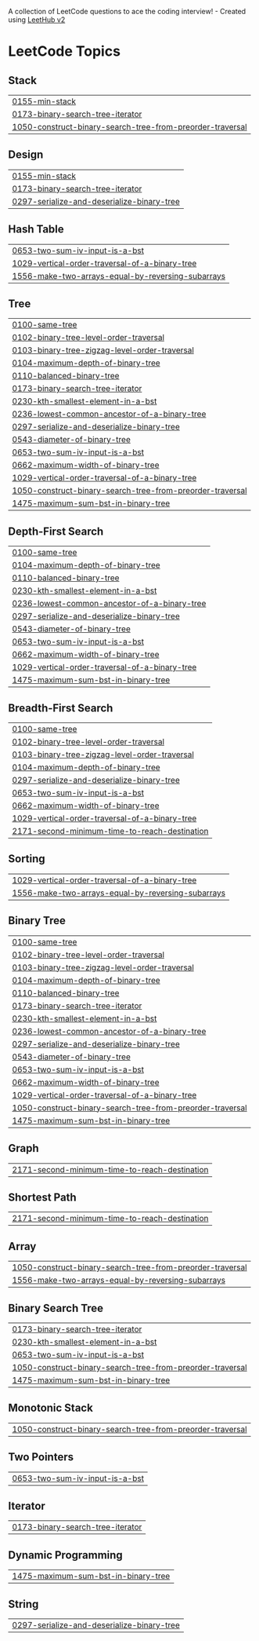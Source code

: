 A collection of LeetCode questions to ace the coding interview! - Created using [LeetHub v2](https://github.com/arunbhardwaj/LeetHub-2.0)
<!---LeetCode Topics Start-->
# LeetCode Topics
## Stack
|  |
| ------- |
| [0155-min-stack](https://github.com/VenkataRohan/Leetcode/tree/master/0155-min-stack) |
| [0173-binary-search-tree-iterator](https://github.com/VenkataRohan/Leetcode/tree/master/0173-binary-search-tree-iterator) |
| [1050-construct-binary-search-tree-from-preorder-traversal](https://github.com/VenkataRohan/Leetcode/tree/master/1050-construct-binary-search-tree-from-preorder-traversal) |
## Design
|  |
| ------- |
| [0155-min-stack](https://github.com/VenkataRohan/Leetcode/tree/master/0155-min-stack) |
| [0173-binary-search-tree-iterator](https://github.com/VenkataRohan/Leetcode/tree/master/0173-binary-search-tree-iterator) |
| [0297-serialize-and-deserialize-binary-tree](https://github.com/VenkataRohan/Leetcode/tree/master/0297-serialize-and-deserialize-binary-tree) |
## Hash Table
|  |
| ------- |
| [0653-two-sum-iv-input-is-a-bst](https://github.com/VenkataRohan/Leetcode/tree/master/0653-two-sum-iv-input-is-a-bst) |
| [1029-vertical-order-traversal-of-a-binary-tree](https://github.com/VenkataRohan/Leetcode/tree/master/1029-vertical-order-traversal-of-a-binary-tree) |
| [1556-make-two-arrays-equal-by-reversing-subarrays](https://github.com/VenkataRohan/Leetcode/tree/master/1556-make-two-arrays-equal-by-reversing-subarrays) |
## Tree
|  |
| ------- |
| [0100-same-tree](https://github.com/VenkataRohan/Leetcode/tree/master/0100-same-tree) |
| [0102-binary-tree-level-order-traversal](https://github.com/VenkataRohan/Leetcode/tree/master/0102-binary-tree-level-order-traversal) |
| [0103-binary-tree-zigzag-level-order-traversal](https://github.com/VenkataRohan/Leetcode/tree/master/0103-binary-tree-zigzag-level-order-traversal) |
| [0104-maximum-depth-of-binary-tree](https://github.com/VenkataRohan/Leetcode/tree/master/0104-maximum-depth-of-binary-tree) |
| [0110-balanced-binary-tree](https://github.com/VenkataRohan/Leetcode/tree/master/0110-balanced-binary-tree) |
| [0173-binary-search-tree-iterator](https://github.com/VenkataRohan/Leetcode/tree/master/0173-binary-search-tree-iterator) |
| [0230-kth-smallest-element-in-a-bst](https://github.com/VenkataRohan/Leetcode/tree/master/0230-kth-smallest-element-in-a-bst) |
| [0236-lowest-common-ancestor-of-a-binary-tree](https://github.com/VenkataRohan/Leetcode/tree/master/0236-lowest-common-ancestor-of-a-binary-tree) |
| [0297-serialize-and-deserialize-binary-tree](https://github.com/VenkataRohan/Leetcode/tree/master/0297-serialize-and-deserialize-binary-tree) |
| [0543-diameter-of-binary-tree](https://github.com/VenkataRohan/Leetcode/tree/master/0543-diameter-of-binary-tree) |
| [0653-two-sum-iv-input-is-a-bst](https://github.com/VenkataRohan/Leetcode/tree/master/0653-two-sum-iv-input-is-a-bst) |
| [0662-maximum-width-of-binary-tree](https://github.com/VenkataRohan/Leetcode/tree/master/0662-maximum-width-of-binary-tree) |
| [1029-vertical-order-traversal-of-a-binary-tree](https://github.com/VenkataRohan/Leetcode/tree/master/1029-vertical-order-traversal-of-a-binary-tree) |
| [1050-construct-binary-search-tree-from-preorder-traversal](https://github.com/VenkataRohan/Leetcode/tree/master/1050-construct-binary-search-tree-from-preorder-traversal) |
| [1475-maximum-sum-bst-in-binary-tree](https://github.com/VenkataRohan/Leetcode/tree/master/1475-maximum-sum-bst-in-binary-tree) |
## Depth-First Search
|  |
| ------- |
| [0100-same-tree](https://github.com/VenkataRohan/Leetcode/tree/master/0100-same-tree) |
| [0104-maximum-depth-of-binary-tree](https://github.com/VenkataRohan/Leetcode/tree/master/0104-maximum-depth-of-binary-tree) |
| [0110-balanced-binary-tree](https://github.com/VenkataRohan/Leetcode/tree/master/0110-balanced-binary-tree) |
| [0230-kth-smallest-element-in-a-bst](https://github.com/VenkataRohan/Leetcode/tree/master/0230-kth-smallest-element-in-a-bst) |
| [0236-lowest-common-ancestor-of-a-binary-tree](https://github.com/VenkataRohan/Leetcode/tree/master/0236-lowest-common-ancestor-of-a-binary-tree) |
| [0297-serialize-and-deserialize-binary-tree](https://github.com/VenkataRohan/Leetcode/tree/master/0297-serialize-and-deserialize-binary-tree) |
| [0543-diameter-of-binary-tree](https://github.com/VenkataRohan/Leetcode/tree/master/0543-diameter-of-binary-tree) |
| [0653-two-sum-iv-input-is-a-bst](https://github.com/VenkataRohan/Leetcode/tree/master/0653-two-sum-iv-input-is-a-bst) |
| [0662-maximum-width-of-binary-tree](https://github.com/VenkataRohan/Leetcode/tree/master/0662-maximum-width-of-binary-tree) |
| [1029-vertical-order-traversal-of-a-binary-tree](https://github.com/VenkataRohan/Leetcode/tree/master/1029-vertical-order-traversal-of-a-binary-tree) |
| [1475-maximum-sum-bst-in-binary-tree](https://github.com/VenkataRohan/Leetcode/tree/master/1475-maximum-sum-bst-in-binary-tree) |
## Breadth-First Search
|  |
| ------- |
| [0100-same-tree](https://github.com/VenkataRohan/Leetcode/tree/master/0100-same-tree) |
| [0102-binary-tree-level-order-traversal](https://github.com/VenkataRohan/Leetcode/tree/master/0102-binary-tree-level-order-traversal) |
| [0103-binary-tree-zigzag-level-order-traversal](https://github.com/VenkataRohan/Leetcode/tree/master/0103-binary-tree-zigzag-level-order-traversal) |
| [0104-maximum-depth-of-binary-tree](https://github.com/VenkataRohan/Leetcode/tree/master/0104-maximum-depth-of-binary-tree) |
| [0297-serialize-and-deserialize-binary-tree](https://github.com/VenkataRohan/Leetcode/tree/master/0297-serialize-and-deserialize-binary-tree) |
| [0653-two-sum-iv-input-is-a-bst](https://github.com/VenkataRohan/Leetcode/tree/master/0653-two-sum-iv-input-is-a-bst) |
| [0662-maximum-width-of-binary-tree](https://github.com/VenkataRohan/Leetcode/tree/master/0662-maximum-width-of-binary-tree) |
| [1029-vertical-order-traversal-of-a-binary-tree](https://github.com/VenkataRohan/Leetcode/tree/master/1029-vertical-order-traversal-of-a-binary-tree) |
| [2171-second-minimum-time-to-reach-destination](https://github.com/VenkataRohan/Leetcode/tree/master/2171-second-minimum-time-to-reach-destination) |
## Sorting
|  |
| ------- |
| [1029-vertical-order-traversal-of-a-binary-tree](https://github.com/VenkataRohan/Leetcode/tree/master/1029-vertical-order-traversal-of-a-binary-tree) |
| [1556-make-two-arrays-equal-by-reversing-subarrays](https://github.com/VenkataRohan/Leetcode/tree/master/1556-make-two-arrays-equal-by-reversing-subarrays) |
## Binary Tree
|  |
| ------- |
| [0100-same-tree](https://github.com/VenkataRohan/Leetcode/tree/master/0100-same-tree) |
| [0102-binary-tree-level-order-traversal](https://github.com/VenkataRohan/Leetcode/tree/master/0102-binary-tree-level-order-traversal) |
| [0103-binary-tree-zigzag-level-order-traversal](https://github.com/VenkataRohan/Leetcode/tree/master/0103-binary-tree-zigzag-level-order-traversal) |
| [0104-maximum-depth-of-binary-tree](https://github.com/VenkataRohan/Leetcode/tree/master/0104-maximum-depth-of-binary-tree) |
| [0110-balanced-binary-tree](https://github.com/VenkataRohan/Leetcode/tree/master/0110-balanced-binary-tree) |
| [0173-binary-search-tree-iterator](https://github.com/VenkataRohan/Leetcode/tree/master/0173-binary-search-tree-iterator) |
| [0230-kth-smallest-element-in-a-bst](https://github.com/VenkataRohan/Leetcode/tree/master/0230-kth-smallest-element-in-a-bst) |
| [0236-lowest-common-ancestor-of-a-binary-tree](https://github.com/VenkataRohan/Leetcode/tree/master/0236-lowest-common-ancestor-of-a-binary-tree) |
| [0297-serialize-and-deserialize-binary-tree](https://github.com/VenkataRohan/Leetcode/tree/master/0297-serialize-and-deserialize-binary-tree) |
| [0543-diameter-of-binary-tree](https://github.com/VenkataRohan/Leetcode/tree/master/0543-diameter-of-binary-tree) |
| [0653-two-sum-iv-input-is-a-bst](https://github.com/VenkataRohan/Leetcode/tree/master/0653-two-sum-iv-input-is-a-bst) |
| [0662-maximum-width-of-binary-tree](https://github.com/VenkataRohan/Leetcode/tree/master/0662-maximum-width-of-binary-tree) |
| [1029-vertical-order-traversal-of-a-binary-tree](https://github.com/VenkataRohan/Leetcode/tree/master/1029-vertical-order-traversal-of-a-binary-tree) |
| [1050-construct-binary-search-tree-from-preorder-traversal](https://github.com/VenkataRohan/Leetcode/tree/master/1050-construct-binary-search-tree-from-preorder-traversal) |
| [1475-maximum-sum-bst-in-binary-tree](https://github.com/VenkataRohan/Leetcode/tree/master/1475-maximum-sum-bst-in-binary-tree) |
## Graph
|  |
| ------- |
| [2171-second-minimum-time-to-reach-destination](https://github.com/VenkataRohan/Leetcode/tree/master/2171-second-minimum-time-to-reach-destination) |
## Shortest Path
|  |
| ------- |
| [2171-second-minimum-time-to-reach-destination](https://github.com/VenkataRohan/Leetcode/tree/master/2171-second-minimum-time-to-reach-destination) |
## Array
|  |
| ------- |
| [1050-construct-binary-search-tree-from-preorder-traversal](https://github.com/VenkataRohan/Leetcode/tree/master/1050-construct-binary-search-tree-from-preorder-traversal) |
| [1556-make-two-arrays-equal-by-reversing-subarrays](https://github.com/VenkataRohan/Leetcode/tree/master/1556-make-two-arrays-equal-by-reversing-subarrays) |
## Binary Search Tree
|  |
| ------- |
| [0173-binary-search-tree-iterator](https://github.com/VenkataRohan/Leetcode/tree/master/0173-binary-search-tree-iterator) |
| [0230-kth-smallest-element-in-a-bst](https://github.com/VenkataRohan/Leetcode/tree/master/0230-kth-smallest-element-in-a-bst) |
| [0653-two-sum-iv-input-is-a-bst](https://github.com/VenkataRohan/Leetcode/tree/master/0653-two-sum-iv-input-is-a-bst) |
| [1050-construct-binary-search-tree-from-preorder-traversal](https://github.com/VenkataRohan/Leetcode/tree/master/1050-construct-binary-search-tree-from-preorder-traversal) |
| [1475-maximum-sum-bst-in-binary-tree](https://github.com/VenkataRohan/Leetcode/tree/master/1475-maximum-sum-bst-in-binary-tree) |
## Monotonic Stack
|  |
| ------- |
| [1050-construct-binary-search-tree-from-preorder-traversal](https://github.com/VenkataRohan/Leetcode/tree/master/1050-construct-binary-search-tree-from-preorder-traversal) |
## Two Pointers
|  |
| ------- |
| [0653-two-sum-iv-input-is-a-bst](https://github.com/VenkataRohan/Leetcode/tree/master/0653-two-sum-iv-input-is-a-bst) |
## Iterator
|  |
| ------- |
| [0173-binary-search-tree-iterator](https://github.com/VenkataRohan/Leetcode/tree/master/0173-binary-search-tree-iterator) |
## Dynamic Programming
|  |
| ------- |
| [1475-maximum-sum-bst-in-binary-tree](https://github.com/VenkataRohan/Leetcode/tree/master/1475-maximum-sum-bst-in-binary-tree) |
## String
|  |
| ------- |
| [0297-serialize-and-deserialize-binary-tree](https://github.com/VenkataRohan/Leetcode/tree/master/0297-serialize-and-deserialize-binary-tree) |
<!---LeetCode Topics End-->